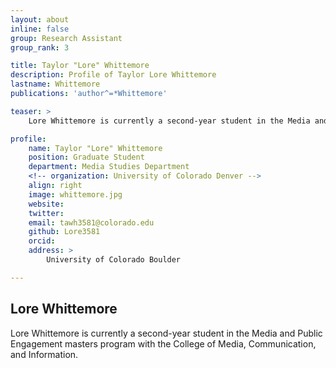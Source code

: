 ```yaml
---
layout: about
inline: false
group: Research Assistant
group_rank: 3

title: Taylor "Lore" Whittemore
description: Profile of Taylor Lore Whittemore
lastname: Whittemore
publications: 'author^=*Whittemore'

teaser: >
    Lore Whittemore is currently a second-year student in the Media and Public Engagement masters program with the College of Media, Communication, and Information.

profile:
    name: Taylor "Lore" Whittemore
    position: Graduate Student
    department: Media Studies Department
    <!-- organization: University of Colorado Denver -->
    align: right
    image: whittemore.jpg
    website: 
    twitter: 
    email: tawh3581@colorado.edu
    github: Lore3581
    orcid: 
    address: >
        University of Colorado Boulder

---
```


## Lore Whittemore

Lore Whittemore is currently a second-year student in the Media and Public Engagement masters program with the College of Media, Communication, and Information.
